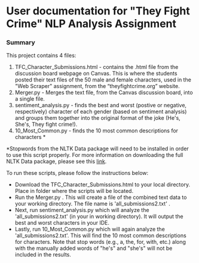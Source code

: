 # User documentation for "They Fight Crime" NLP Analysis Assignment

### Summary 
This project contains 4 files:
1) TFC_Character_Submissions.html - contains the .html file from the discussion board webpage on Canvas. This is where the students posted their text files of the 50 male and female characters, used in the "Web Scraper" assignment, from the “theyfightcrime.org” website.  
2) Merger.py - Merges the text file, from the Canvas discussion board, into a single file. 
3) sentiment_analysis.py - finds the best and worst (postive or negative, respectively) character of each gender (based on sentiment analysis) and groups them together into the original format of the joke (He's, She's, They fight crime!).  
4) 10_Most_Common.py -  finds the 10 most common descriptions for characters *

*Stopwords from the NLTK Data package will need to be installed in order to use this script properly. For more information on downloading the full NLTK Data package, please see this [link](https://www.nltk.org/data.html).


To run these scripts, please follow the instructions below:

* Download the TFC_Character_Submissions.html to your local directory. Place in folder where the scripts will be located.
* Run the Merger.py . This will create a file of the combined text data to your working directory. The file name is 'all_submissions2.txt' .
* Next, run sentiment_analysis.py which will analyze the 'all_submissions2.txt' (in your in working directory). It will output the best and worst characters in your IDE.
* Lastly, run 10_Most_Common.py which will again analyze the 'all_submissions2.txt'. This will find the 10 most common descriptions for characters. Note that stop words (e.g., a, the, for, with, etc.) along with the manually added words of "he's" and "she's" will not be included in the results.

